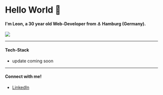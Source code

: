 # Hello World 👋

#### I'm Leon, a 30 year old Web-Developer from ⚓️ Hamburg (Germany).  
  
![](https://media.giphy.com/media/scZPhLqaVOM1qG4lT9/giphy.gif)  

--- 
#### Tech-Stack
- update coming soon
---
#### Connect with me!
- [LinkedIn](https://de.linkedin.com/in/leon-stechmann)



